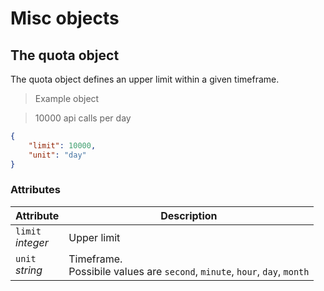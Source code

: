 # Misc objects

## The quota object

The quota object defines an upper limit within a given timeframe.

> Example object

> 10000 api calls per day

```json
{
    "limit": 10000,
    "unit": "day"
}
```

### Attributes

Attribute | Description
--------- | -----------
`limit` <br> *integer* | Upper limit
`unit` <br> *string* | Timeframe. <br> Possibile values are `second`, `minute`, `hour`, `day`, `month`